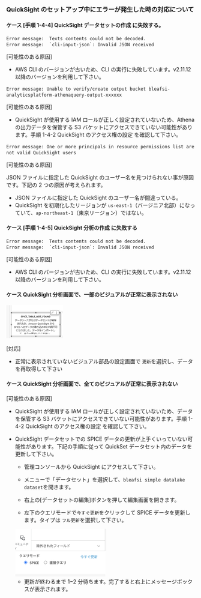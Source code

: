 ### QuickSight のセットアップ中にエラーが発生した時の対応について

#### ケース [手順 1-4-4] QuickSight データセットの作成 に失敗する。

```
Error message:  Texts contents could not be decoded.
Error message:  `cli-input-json`: Invalid JSON received
```

[可能性のある原因]

- AWS CLI のバージョンが古いため、CLI の実行に失敗しています。v2.11.12 以降のバージョンを利用して下さい。

```
Error message: Unable to verify/create output bucket bleafsi-analyticsplatform-athenaquery-output-xxxxxx
```

[可能性のある原因]

- QuickSight が使用する IAM ロールが正しく設定されていないため、Athena の出力データを保管する S3 バケットにアクセスできていない可能性があります。手順 1-4-2 QuickSight のアクセス権の設定 を確認して下さい。

```
Error message: One or more principals in resource permissions list are not valid QuickSight users
```

[可能性のある原因]

JSON ファイルに指定した QuickSight のユーザー名を見つけられない事が原因です。下記の 2 つの原因が考えられます。

- JSON ファイルに指定した QuickSight のユーザー名が間違っている。
- QuickSight を初期化したリージョンが `us-east-1`（バージニア北部）になっていて、`ap-northeast-1`（東京リージョン）ではない。

#### ケース [手順 1-4-5] QuickSight 分析の作成 に失敗する

```
Error message:  Texts contents could not be decoded.
Error message:  `cli-input-json`: Invalid JSON received
```

[可能性のある原因]

- AWS CLI のバージョンが古いため、CLI の実行に失敗しています。v2.11.12 以降のバージョンを利用して下さい。

#### ケース QuickSight 分析画面で、一部のビジュアルが正常に表示されない

<img src="./images/quicksight-fig002.png" width="30%">

[対応]

- 正常に表示されていないビジュアル部品の設定画面で `更新`を選択し、データを再取得して下さい

#### ケース QuickSight 分析画面で、全てのビジュアルが正常に表示されない

[可能性のある原因]

- QuickSight が使用する IAM ロールが正しく設定されていないため、データを保管する S3 バケットにアクセスできていない可能性があります。手順 1-4-2 QuickSight のアクセス権の設定 を確認して下さい。
- QuickSight データセットでの SPICE データの更新が上手くいっていない可能性があります。下記の手順に従って QuickSet データセット内のデータを更新して下さい。

  - 管理コンソールから QuickSight にアクセスして下さい。

  - メニューで「データセット」を選択して、`bleafsi simple datalake dataset`を開きます。

  - 右上の[データセットの編集]ボタンを押して編集画面を開きます。

  - 左下のクエリモードで`今すぐ更新`をクリックして SPICE データを更新します。タイプは `フル更新`を選択して下さい。

  <img src="./images/quicksight-fig001.png" width="50%">

  - 更新が終わるまで 1−2 分待ちます。完了すると右上にメッセージボックスが表示されます。
